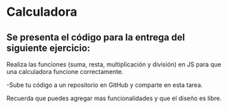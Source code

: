 # Calculadora

## Se presenta el código para la entrega del siguiente ejercicio:

Realiza las funciones (suma, resta, multiplicación y división) en JS para que una calculadora funcione correctamente.

-Sube tu código a un repositorio en GitHub y comparte en esta tarea.

Recuerda que puedes agregar mas funcionalidades y que el diseño es libre.
